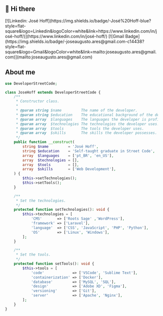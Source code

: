 <h2>👋 Hi there</h2>
[![Linkedin: José Hoff](https://img.shields.io/badge/-José%20Hoff-blue?style=flat-square&logo=Linkedin&logoColor=white&link=https://www.linkedin.com/in/josé-hoff/)](https://www.linkedin.com/in/josé-hoff/)
[![Gmail Badge](https://img.shields.io/badge/-joseaugusto.ares@gmail.com-c14438?style=flat-square&logo=Gmail&logoColor=white&link=mailto:joseaugusto.ares@gmail.com)](mailto:joseaugusto.ares@gmail.com)

<h2>About me</h2>

```PHP
use DeveloperStreetCode;

class JoseHoff extends DeveloperStreetCode {
    /**
     * Constructor class.
     *
     * @param string $name         The name of the developer.
     * @param string $education    The educational background of the developer.
     * @param array  $languages    The languages the developer is proficient in.
     * @param array  $technologies The technologies the developer uses.
     * @param array  $tools        The tools the developer uses.
     * @param array  $skills       The skills the developer possesses.
     */
    public function __construct(
        string $name         = 'José Hoff',
        string $education    = 'Self-taught graduate in Street Code',
        array  $languages    = ['pt_BR', 'en_US'],
        array  $technologies = [],
        array  $tools        = [],
        array  $skills       = ['Web Development'],
    ) {
        $this->setTechnologies();
        $this->setTools();
    }

    /**
     * Set the technologies.
     */
    protected function setTechnologies(): void {
        $this->technologies = [
            'CMS'       => ['Roots Sage' ,'WordPress'],
            'framework' => ['Laravel'],
            'language'  => ['CSS', 'JavaScript', 'PHP', 'Python'],
            'OS'        => ['Linux', 'Windows'],
        ];
    }

    /**
     * Set the tools.
     */
    protected function setTools(): void {
        $this->tools = [
            'code'             => ['VSCode', 'Sublime Text'],
            'containerization' => ['Docker'],
            'database'         => ['MySQL', 'SQL'],
            'design'           => ['Adobe XD', 'Figma'],
            'versioning'       => ['Git'],
            'server'           => ['Apache', 'Nginx'],
        ];
    }
}
```

